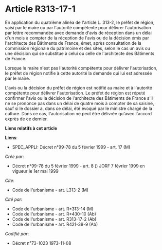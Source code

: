 # Article R313-17-1

En application du quatrième alinéa de l'article L. 313-2, le préfet de région, saisi par le maire ou par l'autorité
compétente pour délivrer l'autorisation par lettre recommandée avec demande d'avis de réception dans un délai d'un mois à
compter de la réception de l'avis ou de la décision émis par l'architecte des Bâtiments de France, émet, après consultation
de la commission régionale du patrimoine et des sites, selon le cas un avis ou une décision qui se substitue à celui ou celle
de l'architecte des Bâtiments de France.

Lorsque le maire n'est pas l'autorité compétente pour délivrer l'autorisation, le préfet de région notifie à cette autorité
la demande qui lui est adressée par le maire.

L'avis ou la décision du préfet de région est notifié au maire et à l'autorité compétente pour délivrer l'autorisation. Le
préfet de région est réputé confirmer l'avis ou la décision de l'architecte des Bâtiments de France s'il ne se prononce pas
dans un délai de quatre mois à compter de sa saisine, sauf si le dossier a, dans ce délai, été évoqué par le ministre chargé
de la culture. Dans ce cas, l'autorisation ne peut être délivrée qu'avec l'accord exprès de ce dernier.

**Liens relatifs à cet article**

**Liens**:

  - SPEC_APPLI: Décret n°99-78 du 5 février 1999 - art. 17 (M)

_Créé par_:

  - Décret n°99-78 du 5 février 1999 - art. 8 () JORF 7 février 1999 en vigueur le 1er mai 1999

_Cite_:

  - Code de l'urbanisme - art. L313-2 (M)

_Cité par_:

  - Code de l'urbanisme - art. R*313-14 (M)
  - Code de l'urbanisme - art. R*430-10 (Ab)
  - Code de l'urbanisme - art. R313-17-2 (Ab)
  - Code de l'urbanisme - art. R421-38-9 (Ab)

_Codifié par_:

  - Décret n°73-1023 1973-11-08
